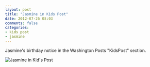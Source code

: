 ```yaml
---
layout: post
title: "Jasmine in Kids Post"
date: 2012-07-26 08:03
comments: false
categories: 
- kids post
- jasmine
---
```

Jasmine's birthday notice in the Washington Posts "KidsPost" section.

![Jasmine in Kid's Post](/assets/images/2012/2012-07-26-1/IMG_0065.JPG)

